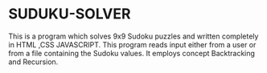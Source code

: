 # SUDUKU-SOLVER

This is a program which solves 9x9 Sudoku puzzles and written completely in HTML ,CSS JAVASCRIPT. This program reads input either from a user or from a file containing the Sudoku values. It employs concept Backtracking and Recursion.
